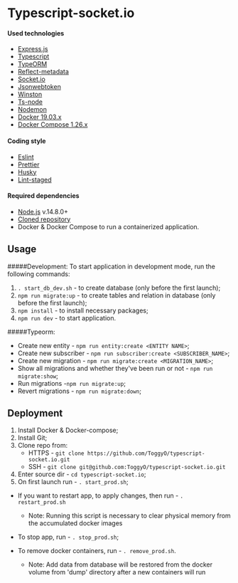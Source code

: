 Typescript-socket.io
====

#### Used technologies
- [Express.js](https://expressjs.com)
- [Typescript](https://www.typescriptlang.org)
- [TypeORM](https://typeorm.io)
- [Reflect-metadata](https://github.com/rbuckton/reflect-metadata)
- [Socket.io](https://socket.io)
- [Jsonwebtoken](https://github.com/auth0/node-jsonwebtoken)
- [Winston](https://github.com/winstonjs/winston)
- [Ts-node](https://github.com/TypeStrong/ts-node)
- [Nodemon](https://nodemon.io)
- [Docker 19.03.x](https://www.docker.com)
- [Docker Compose 1.26.x](https://docs.docker.com/compose)

#### Coding style
- [Eslint](https://eslint.org/)
- [Prettier](https://prettier.io/docs/en/)
- [Husky](https://github.com/typicode/husky)
- [Lint-staged](https://github.com/okonet/lint-staged)

#### Required dependencies
- [Node.js](https://nodejs.org/) v.14.8.0+
- [Cloned repository](https://github.com/ToggyO/typescript-socket.io)
- Docker & Docker Compose 
to run a containerized application.

Usage
---

#####Development:
To start application in development mode, run the following commands:
1. `. start_db_dev.sh` - to create database (only before the first launch);
2. `npm run migrate:up` - to create tables and relation in database  (only before the first launch);
2. `npm install` - to install necessary packages;
3. `npm run dev` - to start application.

#####Typeorm:
- Create new entity - `npm run entity:create <ENTITY NAME>`;
- Create new subscriber - `npm run subscriber:create <SUBSCRIBER_NAME>`;
- Create new migration - `npm run migrate:create <MIGRATION_NAME>`;
- Show all migrations and whether they've been run or not - `npm run migrate:show`;
- Run migrations -`npm run migrate:up`;
- Revert migrations - `npm run migrate:down`;

Deployment
---
1. Install Docker & Docker-compose;
2. Install Git;
3. Clone repo from:
    - HTTPS - `git clone https://github.com/ToggyO/typescript-socket.io.git`
    - SSH - `git clone git@github.com:ToggyO/typescript-socket.io.git`
4. Enter source dir - `cd typescript-socket.io`;
5. On first launch run - `. start_prod.sh`;

- If you want to restart app, to apply changes, then run - `. restart_prod.sh`
    - Note: Running this script is necessary to clear physical memory from the accumulated docker images
- To stop app, run - `. stop_prod.sh`;

- To remove docker containers, run - `. remove_prod.sh`.
    - Note: Add data from database will be restored from the docker volume from 'dump' directory after a new containers will run

